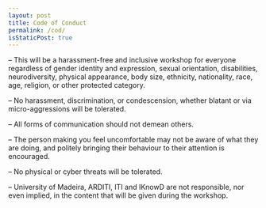 ```yaml
---
layout: post
title: Code of Conduct
permalink: /cod/
isStaticPost: true
---
```



– This will be a harassment-free and inclusive workshop for everyone regardless of gender identity and expression, sexual
orientation, disabilities, neurodiversity, physical appearance, body size, ethnicity, nationality, race, age, religion,
or other protected category.

– No harassment, discrimination, or condescension, whether blatant or via micro-aggressions will be tolerated.

– All forms of communication should not demean others.

– The person making you feel uncomfortable may not be aware of what they are doing, and politely bringing their behaviour
to their attention is encouraged.

– No physical or cyber threats will be tolerated.

– University of Madeira, ARDITI, ITI and IKnowD are not responsible, nor even implied, in the content that will be given
during the workshop.

<img class="img-responsive feature-image" src="{{ site.baseurl }}/img/posts/cod.jpg" style="display:none">